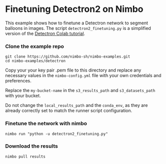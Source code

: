 # Finetuning Detectron2 on Nimbo

This example shows how to finetune a Detectron network to segment balloons in images. The script `detectron2_finetuning.py` is a simplified version of the [Detectron Colab tutorial](https://colab.research.google.com/drive/16jcaJoc6bCFAQ96jDe2HwtXj7BMD_-m5).

### Clone the example repo
```
git clone https://github.com/nimbo-sh/nimbo-examples.git
cd nimbo-examples/detectron
```

Copy your your key pair .pem file to this directory and replace any necessary values in the `nimbo-config.yml` file with your own credentials and preferences.

Replace the `my-bucket-name` in the `s3_results_path` and `s3_datasets_path` with your bucket.

Do not change the `local_results_path` and the `conda_env`, as they are already correctly set to match the runner script configuration.

### Finetune the network with nimbo
```
nimbo run "python -u detectron2_finetuning.py"
```

### Download the results
```
nimbo pull results
```
